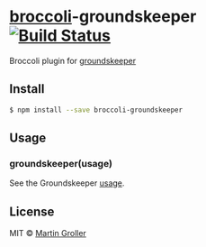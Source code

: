 # [broccoli](https://github.com/joliss/broccoli)-groundskeeper [![Build Status](https://travis-ci.org/MadMG/broccoli-groundskeeper.svg?branch=master)](https://travis-ci.org/MadMG/broccoli-groundskeeper)
Broccoli plugin for [groundskeeper](https://github.com/Couto/groundskeeper)

## Install

```sh
$ npm install --save broccoli-groundskeeper
```

## Usage

### groundskeeper(usage)

See the Groundskeeper [usage](https://github.com/Couto/groundskeeper#usage).


## License

MIT © [Martin Groller](https://github.com/MadMG)